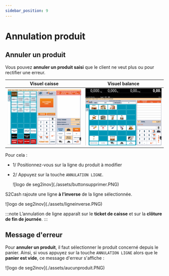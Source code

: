 ```yaml
---
sidebar_position: 9
---
```


# Annulation produit

## Annuler un produit

Vous pouvez **annuler un produit saisi** que le client ne veut plus ou pour rectifier une erreur. 

| Visuel caisse | Visuel balance |
|:-----------:|:-----------:|
|![illustration aspect test](./assets/arproduit.PNG) | ![illustration aspect test](./assets/balancepanier.PNG)   |

Pour cela : 

- 1/  Positionnez-vous sur la ligne du produit à modifier

- 2/  Appuyez sur la touche ```ANNULATION LIGNE```.


    <div className="contenaireImg">
    ![logo de seg2inov](./assets/buttonsupprimer.PNG)
    </div>


S2Cash rajoute une ligne **à l’inverse** de la ligne sélectionnée.

<div className="contenaireImg">
    ![logo de seg2inov](./assets/ligneinverse.PNG)
    </div>

:::note
L’annulation de ligne apparaît sur le **ticket de caisse** et sur la **clôture de fin de journée**.
:::

## Message d'erreur 

Pour **annuler un produit**, il faut sélectionner le produit concerné depuis le panier. Ainsi, si vous appuyez sur la touche ```ANNULATION LIGNE``` alors que le **panier est vide**, ce message d'erreur s'affiche : 

<div className="contenaireImg">
    ![logo de seg2inov](./assets/aucunproduit.PNG)
    </div>